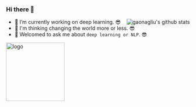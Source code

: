 

### Hi there 👋

<img align="right" src="https://github-readme-stats.vercel.app/api?username=gaonagliu&show_icons=true&theme=vue" alt="gaonagliu's github stats" />

- 🌈 I’m currently working on deep learning. 😎
- 🤔 I'm thinking changing the world more or less. 😎
- 💬 Welcomed to ask me about `deep learning or NLP`. 😎
<!-- - 📫 How to reach me: -->

<img src="https://github-profile-trophy.vercel.app/?username=gaonagliu&theme=flat&column=7&margin-w=10" alt="logo" height="160" align="center" />

